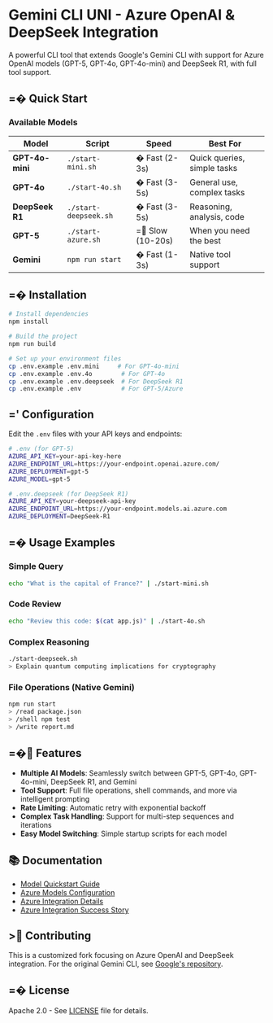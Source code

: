 # Gemini CLI UNI - Azure OpenAI & DeepSeek Integration

A powerful CLI tool that extends Google's Gemini CLI with support for Azure OpenAI models (GPT-5, GPT-4o, GPT-4o-mini) and DeepSeek R1, with full tool support.

## =� Quick Start

### Available Models

| Model | Script | Speed | Best For |
|-------|--------|-------|----------|
| **GPT-4o-mini** | `./start-mini.sh` | � Fast (2-3s) | Quick queries, simple tasks |
| **GPT-4o** | `./start-4o.sh` | � Fast (3-5s) | General use, complex tasks |
| **DeepSeek R1** | `./start-deepseek.sh` | � Fast (3-5s) | Reasoning, analysis, code |
| **GPT-5** | `./start-azure.sh` | = Slow (10-20s) | When you need the best |
| **Gemini** | `npm run start` | � Fast (1-3s) | Native tool support |

## =� Installation

```bash
# Install dependencies
npm install

# Build the project
npm run build

# Set up your environment files
cp .env.example .env.mini     # For GPT-4o-mini
cp .env.example .env.4o        # For GPT-4o  
cp .env.example .env.deepseek  # For DeepSeek R1
cp .env.example .env           # For GPT-5/Azure
```

## =' Configuration

Edit the `.env` files with your API keys and endpoints:

```bash
# .env (for GPT-5)
AZURE_API_KEY=your-api-key-here
AZURE_ENDPOINT_URL=https://your-endpoint.openai.azure.com/
AZURE_DEPLOYMENT=gpt-5
AZURE_MODEL=gpt-5

# .env.deepseek (for DeepSeek R1)
AZURE_API_KEY=your-deepseek-api-key
AZURE_ENDPOINT_URL=https://your-endpoint.models.ai.azure.com
AZURE_DEPLOYMENT=DeepSeek-R1
```

## =� Usage Examples

### Simple Query
```bash
echo "What is the capital of France?" | ./start-mini.sh
```

### Code Review
```bash
echo "Review this code: $(cat app.js)" | ./start-4o.sh
```

### Complex Reasoning
```bash
./start-deepseek.sh
> Explain quantum computing implications for cryptography
```

### File Operations (Native Gemini)
```bash
npm run start
> /read package.json
> /shell npm test
> /write report.md
```

## =� Features

- **Multiple AI Models**: Seamlessly switch between GPT-5, GPT-4o, GPT-4o-mini, DeepSeek R1, and Gemini
- **Tool Support**: Full file operations, shell commands, and more via intelligent prompting
- **Rate Limiting**: Automatic retry with exponential backoff
- **Complex Task Handling**: Support for multi-step sequences and iterations
- **Easy Model Switching**: Simple startup scripts for each model

## 📚 Documentation

- [Model Quickstart Guide](docs/MODELS-QUICKSTART.md)
- [Azure Models Configuration](docs/AZURE-MODELS-GUIDE.md)
- [Azure Integration Details](docs/README-AZURE.md)
- [Azure Integration Success Story](docs/AZURE-INTEGRATION-SUCCESS.md)

## > Contributing

This is a customized fork focusing on Azure OpenAI and DeepSeek integration. For the original Gemini CLI, see [Google's repository](https://github.com/google/generative-ai-js).

## =� License

Apache 2.0 - See [LICENSE](LICENSE) file for details.